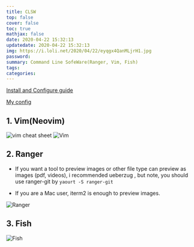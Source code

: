 ```yaml
---
title: CLSW
top: false
cover: false
toc: true
mathjax: false
date: 2020-04-22 15:32:13
updatedate: 2020-04-22 15:32:13
img: https://i.loli.net/2020/04/22/eyqgx4QanMLjrH1.jpg
password:
summary: Command Line SofeWare(Ranger, Vim, Fish)
tags:
categories:
---
```

[Install and Configure guide](https://godliuyang.wang/2019/08/24/manjaro-i3wm-huan-jing-pei-zhi-pian/#toc-heading-14) 

[My config](https://github.com/liuyaanng/CLSW) 

## 1. Vim(Neovim)
![vim cheat sheet](https://cdn.jsdelivr.net/gh/liuyaanng/Blog_source@master/blog_images/CLSW/vim_cheat_sheet.png) 
![Vim](https://cdn.jsdelivr.net/gh/liuyaanng/Blog_source@master/blog_images/CLSW/nvim.png)

## 2. Ranger

- If you want a tool to preview images or other file type can preview as images (pdf, videos), i recommended ueberzug , but note, you should use ranger-git by `yaourt -S ranger-git`

- If you are a Mac user, iterm2 is enough to preview images.

![Ranger](https://cdn.jsdelivr.net/gh/liuyaanng/Blog_source@master/blog_images/CLSW/ranger.png) 

## 3. Fish

![Fish](https://cdn.jsdelivr.net/gh/liuyaanng/Blog_source@master/blog_images/CLSW/Fish.png) 

